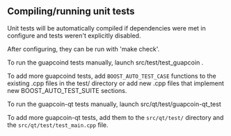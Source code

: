 Compiling/running unit tests
------------------------------------

Unit tests will be automatically compiled if dependencies were met in configure
and tests weren't explicitly disabled.

After configuring, they can be run with 'make check'.

To run the guapcoind tests manually, launch src/test/test_guapcoin .

To add more guapcoind tests, add `BOOST_AUTO_TEST_CASE` functions to the existing
.cpp files in the test/ directory or add new .cpp files that
implement new BOOST_AUTO_TEST_SUITE sections.

To run the guapcoin-qt tests manually, launch src/qt/test/guapcoin-qt_test

To add more guapcoin-qt tests, add them to the `src/qt/test/` directory and
the `src/qt/test/test_main.cpp` file.
